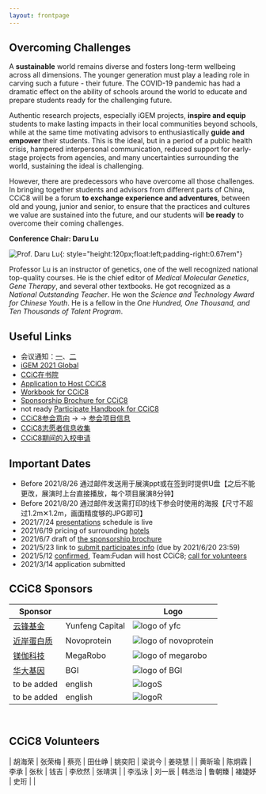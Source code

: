 ```yaml
---
layout: frontpage
---
```


## Overcoming Challenges

A **sustainable** world remains diverse and fosters long-term wellbeing across all dimensions. The younger generation must play a leading role in carving such a future - their future. The COVID-19 pandemic has had a dramatic effect on the ability of schools around the world to educate and prepare students ready for the challenging future.

Authentic research projects, especially iGEM projects, **inspire and equip** students to make lasting impacts in their local communities beyond schools, while at the same time motivating advisors to enthusiastically **guide and empower** their students. This is the ideal, but in a period of a public health crisis, hampered interpersonal communication, reduced support for early-stage projects from agencies, and many uncertainties surrounding the world, sustaining the ideal is challenging.

However, there are predecessors who have overcome all those challenges. In bringing together students and advisors from different parts of China, CCiC8 will be a forum **to exchange experience and adventures**, between old and young, junior and senior, to ensure that the practices and cultures we value are sustained into the future, and our students will **be ready** to overcome their coming challenges.

**Conference Chair: Daru Lu**

![Prof. Daru Lu](https://raw.githubusercontent.com/coronin/ccic8/gh-pages/sponsor-logo/drlu.jpg){: style="height:120px;float:left;padding-right:0.67rem"}

Professor Lu is an instructor of genetics, one of the well recognized national top-quality courses. He is the chief editor of *Medical Molecular Genetics*, *Gene Therapy*, and several other textbooks. He got recognized as a *National Outstanding Teacher*. He won the *Science and Technology Award for Chinese Youth*. He is a fellow in the *One Hundred, One Thousand, and Ten Thousands of Talent Program*.
<div style="clear:both"></div>


## Useful Links
- 会议通知：[一](https://mp.weixin.qq.com/s/qC9Av3fNQPiPTn4O4lyp8w)、[二](https://mp.weixin.qq.com/s/NZXZnyJLq-QGuqzj4mTwXQ)
- [iGEM 2021 Global](https://igem2021global.slack.com)
- [CCiC在书院](https://lexiangla.com/teams/k100014/)
- [Application to Host CCiC8](https://shimo.im/docs/osqPvsJl3IcnSFlF/)
- [Workbook for CCiC8](https://shimo.im/docs/r2SSnM80etAyLTP1/)
- [Sponsorship Brochure for CCiC8](https://shimo.im/docs/yaWIlYCmSN4ahjwu/)
- not ready [Participate Handbook for CCiC8]()
- [CCiC8参会意向](https://www.wjx.cn/vj/hWQFAcz.aspx) &rarr; &rarr; [参会项目信息](https://www.wjx.cn/vj/h4icxcB.aspx)
- [CCiC8志愿者信息收集](https://www.wjx.cn/vj/rYR3vK6.aspx)
- [CCiC8期间的入校申请](https://www.wjx.cn/vj/r6cE82R.aspx)


## Important Dates
- Before 2021/8/26 通过邮件发送用于展演ppt或在签到时提供U盘【之后不能更改，展演时上台直接播放，每个项目展演8分钟】
- Before 2021/8/20 通过邮件发送需打印的线下参会时使用的海报【尺寸不超过1.2m✕1.2m，画面精度够的JPG即可】
- 2021/7/24 [presentations](/presentations) schedule is live
- 2021/6/19 pricing of surrounding [hotels](/hotels)
- 2021/6/7 draft of [the sponsorship brochure](https://shimo.im/docs/yaWIlYCmSN4ahjwu/)
- 2021/5/23 link to [submit participates info](https://www.wjx.cn/vj/hWQFAcz.aspx) (due by 2021/6/20 23:59)
- 2021/5/12 [confirmed](https://mp.weixin.qq.com/s/LYhkFu_zWy_HawdHUh7pHw), Team:Fudan will host CCiC8; [call for volunteers](https://www.wjx.cn/vj/rYR3vK6.aspx)
- 2021/3/14 application submitted


## CCiC8 Sponsors

|Sponsor |&nbsp; |Logo |
|----|----|----|
|[云锋基金](http://www.yfc.cn) |Yunfeng Capital |![logo of yfc](https://raw.githubusercontent.com/coronin/ccic8/gh-pages/sponsor-logo/yunfeng.png) |
|[近岸蛋白质](https://www.novoprotein.com.cn/) |Novoprotein |![logo of novoprotein](https://raw.githubusercontent.com/coronin/ccic8/gh-pages/sponsor-logo/novoprotein.png) |
|[镁伽科技](https://www.megarobo.tech/) |MegaRobo |![logo of megarobo](https://raw.githubusercontent.com/coronin/ccic8/gh-pages/sponsor-logo/meijia.png) |
|[华大基因](https://www.genomics.cn/) |BGI |![logo of BGI](https://raw.githubusercontent.com/coronin/ccic8/gh-pages/sponsor-logo/bgi.png) |
| to be added |english | ![logoS](https://raw.githubusercontent.com/coronin/ccic8/gh-pages/team-logo/logoS.png) |
| to be added |english | ![logoR](https://raw.githubusercontent.com/coronin/ccic8/gh-pages/team-logo/logoR.png) |

<br/>

## CCiC8 Volunteers

| 胡海荣 | 张荣梅 | 蔡亮   | 田仕峥 | 姚奕阳 | 梁说今 | 姜晓慧 |
| 黄昕瑜 | 陈炯霖 | 李承   | 张秋   | 钱吉   | 李欣然 | 张靖淇 |
| 李泓泳 | 刘一辰 | 韩丞治 | 鲁朝臻 | 褚婕妤 | 史珩 |&nbsp;|

<br/>

<!-- teams, table autogenerated -->